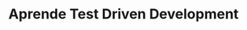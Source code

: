 ---
title: 'Aprende Test Driven Development'
link: 'https://franiglesias.github.io/new-book/'
summary: ' Manual de aprendizaje de testing TDD, desde cero a la aplicación al desarrollo de proyectos.'
tags: ['full-stack']
---